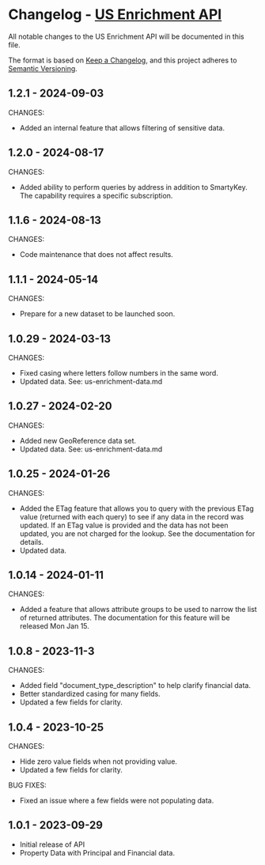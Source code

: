 # Changelog - [US Enrichment API](https://www.smarty.com/docs/cloud/us-enrichment-api)

All notable changes to the US Enrichment API will be documented in this file.

The format is based on [Keep a Changelog](https://keepachangelog.com/en/1.0.0/), and this project adheres to [Semantic Versioning](https://semver.org/spec/v2.0.0.html).

## 1.2.1 - 2024-09-03

CHANGES:
- Added an internal feature that allows filtering of sensitive data.


## 1.2.0 - 2024-08-17

CHANGES:
- Added ability to perform queries by address in addition to SmartyKey. The capability requires a specific subscription.


## 1.1.6 - 2024-08-13

CHANGES:
- Code maintenance that does not affect results.


## 1.1.1 - 2024-05-14

CHANGES:
- Prepare for a new dataset to be launched soon.


## 1.0.29 - 2024-03-13

CHANGES:
- Fixed casing where letters follow numbers in the same word.
- Updated data. See: us-enrichment-data.md


## 1.0.27 - 2024-02-20

CHANGES:
- Added new GeoReference data set.
- Updated data. See: us-enrichment-data.md


## 1.0.25 - 2024-01-26

CHANGES:
- Added the ETag feature that allows you to query with the previous ETag value (returned with each query) to see if any data in the record was updated. If an ETag value is provided and the data has not been updated, you are not charged for the lookup. See the documentation for details.
- Updated data.


## 1.0.14 - 2024-01-11

CHANGES:
- Added a feature that allows attribute groups to be used to narrow the list of returned attributes. The documentation for this feature will be released Mon Jan 15.


## 1.0.8 - 2023-11-3

CHANGES:
- Added field "document_type_description" to help clarify financial data.
- Better standardized casing for many fields.
- Updated a few fields for clarity.

## 1.0.4 - 2023-10-25

CHANGES:
- Hide zero value fields when not providing value.
- Updated a few fields for clarity.

BUG FIXES:
- Fixed an issue where a few fields were not populating data.

## 1.0.1 - 2023-09-29
- Initial release of API
- Property Data with Principal and Financial data.

